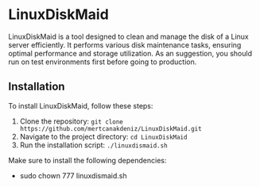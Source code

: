 # LinuxDiskMaid

LinuxDiskMaid is a tool designed to clean and manage the disk of a Linux server efficiently. It performs various disk maintenance tasks, ensuring optimal performance and storage utilization.
As an suggestion, you should run on test environments first before going to production. 

## Installation

To install LinuxDiskMaid, follow these steps:

1. Clone the repository: `git clone https://github.com/mertcanakdeniz/LinuxDiskMaid.git`  
2. Navigate to the project directory: `cd LinuxDiskMaid`
3. Run the installation script: `./linuxdismaid.sh`

Make sure to install the following dependencies:
- sudo chown 777 linuxdismaid.sh
